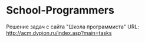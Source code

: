 School-Programmers
==================

Решение задач с сайта "Школа программиста"
URL: http://acm.dvpion.ru/index.asp?main=tasks
